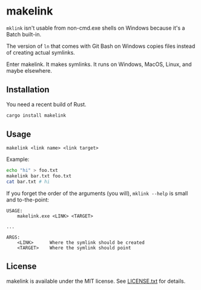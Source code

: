 # makelink
`mklink` isn't usable from non-cmd.exe shells on Windows because it's a Batch built-in.

The version of `ln` that comes with Git Bash on Windows copies files instead of creating actual symlinks.

Enter makelink. It makes symlinks. It runs on Windows, MacOS, Linux, and maybe elsewhere.

## Installation
You need a recent build of Rust.

```sh
cargo install makelink
```

## Usage
```
makelink <link name> <link target>
```

Example:

```sh
echo "hi" > foo.txt
makelink bar.txt foo.txt
cat bar.txt # hi
```

If you forget the order of the arguments (you will), `mklink --help` is small and to-the-point:

```
USAGE:
    makelink.exe <LINK> <TARGET>

...

ARGS:
    <LINK>      Where the symlink should be created
    <TARGET>    Where the symlink should point
```

## License
makelink is available under the MIT license. See [LICENSE.txt](LICENSE.txt) for details.